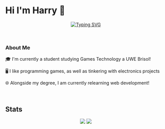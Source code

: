 # Hi I'm Harry 👋


<p align="center">
  <a href="https://git.io/typing-svg"><img src="https://readme-typing-svg.herokuapp.com?font=Fira+Code&weight=900&duration=4000&pause=20&color=F72E98&background=5B1EFF00&vCenter=true&multiline=true&width=550&height=75&separator=%3C&lines=It%E2%80%99s+not+a+bug;+it%E2%80%99s+an+undocumented+feature.%3C%E2%80%95+Anonymous" alt="Typing SVG" /></a>
</p>

<br>

### About Me

🎓 I'm currently a student studying Games Technology a UWE Brisol!

🖥️ I like programming games, as well as tinkering with electronics projects

🌐 Alongside my degree, I am currently relearning web development!

<br>

## Stats

<p align="center">
  <img src="https://github-readme-stats.vercel.app/api?username=Harry-Skerritt&show_icons=true&theme=dracula&hide=issues&line_height=34"/>
  <img src="https://github-readme-stats.vercel.app/api/top-langs/?username=Harry-Skerritt&layout=donut&theme=dracula"/>
</p>

##




<!--
**Harry-Skerritt/Harry-Skerritt** is a ✨ _special_ ✨ repository because its `README.md` (this file) appears on your GitHub profile.

Here are some ideas to get you started:

- 🔭 I’m currently working on ...
- 🌱 I’m currently learning ...
- 👯 I’m looking to collaborate on ...
- 🤔 I’m looking for help with ...
- 💬 Ask me about ...
- 📫 How to reach me: ...
- 😄 Pronouns: ...
- ⚡ Fun fact: ...
-->
